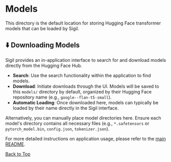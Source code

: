 # Models

This directory is the default location for storing Hugging Face transformer models that can be loaded by Sigil.

## ⬇️ Downloading Models

Sigil provides an in-application interface to search for and download models directly from the Hugging Face Hub.

-   **Search**: Use the search functionality within the application to find models.
-   **Download**: Initiate downloads through the UI. Models will be saved to this `models/` directory by default, organized by their Hugging Face repository name (e.g., `google--flan-t5-small`).
-   **Automatic Loading**: Once downloaded here, models can typically be loaded by their name directly in the Sigil interface.

Alternatively, you can manually place model directories here. Ensure each model's directory contains all necessary files (e.g., `*.safetensors` or `pytorch_model.bin`, `config.json`, `tokenizer.json`).

For more detailed instructions on application usage, please refer to the [main README](../../README.md).

<a name="top"></a>

[Back to Top](#top)
